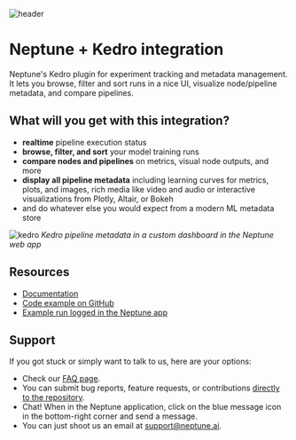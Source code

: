 ![header](https://neptune.ai/wp-content/uploads/2023/11/kedro.svg)

# Neptune + Kedro integration

Neptune's Kedro plugin for experiment tracking and metadata management. It lets you browse, filter and sort runs in a nice UI, visualize node/pipeline metadata, and compare pipelines.

## What will you get with this integration?

* **realtime** pipeline execution status
* **browse, filter, and sort** your model training runs
* **compare nodes and pipelines** on metrics, visual node outputs, and more
* **display all pipeline metadata** including learning curves for metrics, plots, and images, rich media like video and audio or interactive visualizations from Plotly, Altair, or Bokeh
* and do whatever else you would expect from a modern ML metadata store

![kedro](https://github.com/neptune-ai/kedro-neptune/assets/41324509/6551d7fd-0b0a-4589-8cee-d31fcdc7329a)
*Kedro pipeline metadata in a custom dashboard in the Neptune web app*

## Resources

* [Documentation](https://docs.neptune.ai/integrations/kedro)
* [Code example on GitHub](https://github.com/neptune-ai/examples/tree/main/integrations-and-supported-tools/kedro/scripts/spaceflights)
* [Example run logged in the Neptune app]([https://app.neptune.ai/o/common/org/kedro-integration/runs/details?viewId=standard-view&detailsTab=dashboard&dashboardId=Spaceflights-42874940-da74-4cdc-94a4-315a7cdfbfa8&shortId=KED-2098](https://app.neptune.ai/o/showcase/org/kedro/runs/details?viewId=9c348faf-42f3-4a6b-b5fd-2f7fc74b4c78&detailsTab=dashboard&dashboardId=Spaceflights-9b5f8098-9132-410f-a93a-0ab355a11fa5&shortId=KED-8))

## Support

If you got stuck or simply want to talk to us, here are your options:

* Check our [FAQ page](https://docs.neptune.ai/getting_help).
* You can submit bug reports, feature requests, or contributions [directly to the repository](https://github.com/neptune-ai/kedro-neptune/issues).
* Chat! When in the Neptune application, click on the blue message icon in the bottom-right corner and send a message. 
* You can just shoot us an email at support@neptune.ai.
